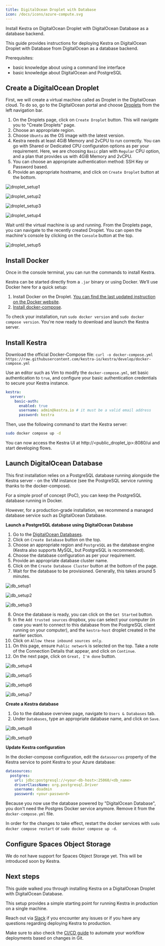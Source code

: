 ```yaml
---
title: DigitalOcean Droplet with Database
icon: /docs/icons/azure-compute.svg
---
```


Install Kestra on DigitalOcean Droplet with DigitalOcean Database as a database backend.

This guide provides instructions for deploying Kestra on DigitalOcean Droplet with Database from DigitalOcean as a database backend.

Prerequisites:

* basic knowledge about using a command line interface
* basic knowledge about DigitalOcean and PostgreSQL

## Create a DigitalOcean Droplet

First, we will create a virtual machine called as Droplet in the DigitalOcean cloud. To do so, go to the DigitalOcean portal and choose [Droplets](https://www.digitalocean.com/products/droplets) from the left navigation bar.

1. On the Droplets page, click on `Create Droplet` button. This will navigate you to "Create Droplets" page.
2. Choose an appropriate region.
3. Choose `Ubuntu` as the OS image with the latest version.
4. Kestra needs at least 4GiB Memory and 2vCPU to run correctly. You can go with Shared or Dedicated CPU configuraton options as per your requirement. Here, we are choosing `Basic` plan with `Regular` CPU option, and a plan that provides us with 4GiB Memory and 2vCPU.
5. You can choose an appropriate authentication method: SSH Key or Password based.
6. Provide an appropriate hostname, and click on `Create Droplet` button at the bottom.

![droplet_setup1](/docs/administrator-guide/deployment/digitalocean-droplet/droplet_setup1.png)

![droplet_setup2](/docs/administrator-guide/deployment/digitalocean-droplet/droplet_setup2.png)

![droplet_setup3](/docs/administrator-guide/deployment/digitalocean-droplet/droplet_setup3.png)

![droplet_setup4](/docs/administrator-guide/deployment/digitalocean-droplet/droplet_setup4.png)

Wait until the virtual machine is up and running. From the Droplets page, you can navigate to the recently created Droplet. You can open the machine's console by clicking on the `Console` button at the top.

![droplet_setup5](/docs/administrator-guide/deployment/digitalocean-droplet/droplet_setup5.png)

## Install Docker

Once in the console terminal, you can run the commands to install Kestra.

Kestra can be started directly from a `.jar` binary or using Docker. We’ll use Docker here for a quick setup:
1. Install Docker on the Droplet. [You can find the last updated instruction on the Docker website](https://docs.docker.com/engine/install/ubuntu/).
2. [Install docker-compose](https://docs.docker.com/compose/install/).

To check your installation, run `sudo docker version` and `sudo docker compose version`. You're now ready to download and launch the Kestra server.

## Install Kestra

Download the official Docker-Compose file: `curl -o docker-compose.yml https://raw.githubusercontent.com/kestra-io/kestra/develop/docker-compose.yml`

Use an editor such as Vim to modify the `docker-compose.yml`, set basic authentication to `true`, and configure your basic authentication credentials to secure your Kestra instance.

```yaml
kestra:
  server:
    basic-auth:
      enabled: true
      username: admin@kestra.io # it must be a valid email address
      password: kestra
```

Then, use the following command to start the Kestra server:

```bash
sudo docker compose up -d
```

You can now access the Kestra UI at http://<public_droplet_ip>:8080/ui and start developing flows.

## Launch DigitalOcean Database

This first installation relies on a PostgreSQL database running alongside the Kestra server - on the VM instance (see the PostgreSQL service running thanks to the docker-compose).

For a simple proof of concept (PoC), you can keep the PostgreSQL database running in Docker.

However, for a production-grade installation, we recommend a managed database service such as DigitalOcean Database.

**Launch a PostgreSQL database using DigitalOcean Database**

1. Go to the [DigitalOcean Databases](https://cloud.digitalocean.com/databases).
2. Click on `Create Database` button on the top.
3. Choose an appropriate region and `PostgreSQL` as the database engine (Kestra also supports MySQL, but PostgreSQL is recommended).
4. Choose the database configuration as per your requirement.
5. Provide an appropriate database cluster name.
6. Click on the `Create Database Cluster` button at the bottom of the page.
7. Wait for the database to be provisioned. Generally, this takes around 5 minutes.

![db_setup1](/docs/administrator-guide/deployment/digitalocean-droplet/db_setup1.png)

![db_setup2](/docs/administrator-guide/deployment/digitalocean-droplet/db_setup2.png)

![db_setup3](/docs/administrator-guide/deployment/digitalocean-droplet/db_setup3.png)

8. Once the database is ready, you can click on the `Get Started` button.
9. In the `Add trusted sources` dropbox, you can select your computer (in case you want to connect to this database from the PostgreSQL client running on your computer), and the `kestra-host` droplet created in the earlier section.
10. Click on `Allow these inbound sources only`.
11. On this page, ensure `Public network` is selected on the top. Take a note of the Connection Details that appear, and click on `Continue`.
12. On the next page, click on `Great, I'm done` button.

![db_setup4](/docs/administrator-guide/deployment/digitalocean-droplet/db_setup4.png)

![db_setup5](/docs/administrator-guide/deployment/digitalocean-droplet/db_setup5.png)

![db_setup6](/docs/administrator-guide/deployment/digitalocean-droplet/db_setup6.png)

![db_setup7](/docs/administrator-guide/deployment/digitalocean-droplet/db_setup7.png)

**Create a Kestra database**

1. Go to the database overview page, navigate to `Users & Databases` tab.
2. Under `Databases`, type an appropriate database name, and click on `Save`.

![db_setup8](/docs/administrator-guide/deployment/digitalocean-droplet/db_setup8.png)

![db_setup9](/docs/administrator-guide/deployment/digitalocean-droplet/db_setup9.png)

**Update Kestra configuration**

In the docker-compose configuration, edit the `datasources` property of the Kestra service to point Kestra to your Azure database:

```yaml
datasources:
  postgres:
    url: jdbc:postgresql://<your-db-host>:25060/<db_name>
    driverClassName: org.postgresql.Driver
    username: doadmin
    password: <your-password>
```

Because you now use the database powered by "DigitalOcean Database", you don't need the Postgres Docker service anymore. Remove it from the `docker-compose.yml` file.

In order for the changes to take effect, restart the docker services with `sudo docker compose restart` or `sudo docker compose up -d`.

## Configure Spaces Object Storage

We do not have support for Spaces Object Storage yet. This will be introduced soon by Kestra.

## Next steps

This guide walked you through installing Kestra on a DigitalOcean Droplet with DigitalOcean Database.

This setup provides a simple starting point for running Kestra in production on a single machine.

Reach out via [Slack](https://kestra.io/slack) if you encounter any issues or if you have any questions regarding deploying Kestra to production.

Make sure to also check the [CI/CD guide](/docs/developer-guide/cicd) to automate your workflow deployments based on changes in Git.
